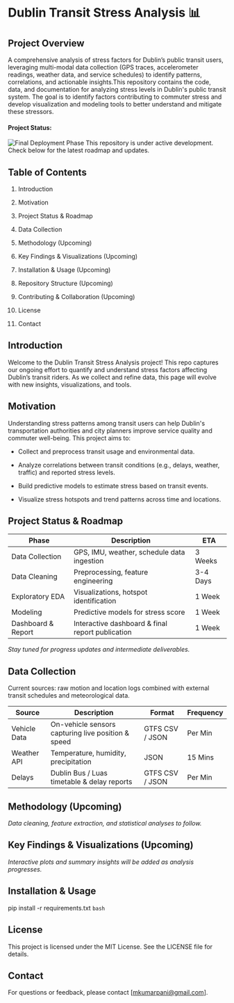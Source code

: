# Dublin Transit Stress Analysis 📊
## Project Overview
A comprehensive analysis of stress factors for Dublin’s public transit users, leveraging multi-modal data collection (GPS traces, accelerometer readings, weather data, and service schedules) to identify patterns, correlations, and actionable insights.This repository contains the code, data, and documentation for analyzing stress levels in Dublin's public transit system. The goal is to identify factors contributing to commuter stress and develop visualization and modeling tools to better understand and mitigate these stressors.

#### Project Status: 
![Final Deployment Phase](https://img.shields.io/badge/status-data%20collection-blue)
This repository is under active development. Check below for the latest roadmap and updates.

## Table of Contents

1. Introduction

2. Motivation 

3. Project Status & Roadmap

4. Data Collection

5. Methodology (Upcoming)

6. Key Findings & Visualizations (Upcoming)

7. Installation & Usage (Upcoming)

8. Repository Structure (Upcoming)

9. Contributing & Collaboration (Upcoming)

10. License

11. Contact

## Introduction

Welcome to the Dublin Transit Stress Analysis project! This repo captures our ongoing effort to quantify and understand stress factors affecting Dublin’s transit riders. As we collect and refine data, this page will evolve with new insights, visualizations, and tools.

## Motivation
Understanding stress patterns among transit users can help Dublin's transportation authorities and city planners improve service quality and commuter well-being. This project aims to:

- Collect and preprocess transit usage and environmental data.

- Analyze correlations between transit conditions (e.g., delays, weather, traffic) and reported stress levels.

- Build predictive models to estimate stress based on transit events.

- Visualize stress hotspots and trend patterns across time and locations.

## Project Status & Roadmap

| Phase              | Description                                       | ETA       |
|--------------------|---------------------------------------------------|-----------|
| Data Collection    | GPS, IMU, weather, schedule data ingestion        | 3 Weeks    |
| Data Cleaning      | Preprocessing, feature engineering                | 3-4 Days  |
| Exploratory EDA    | Visualizations, hotspot identification            | 1 Week    |
| Modeling           | Predictive models for stress score                | 1 Week    |
| Dashboard & Report | Interactive dashboard & final report publication  | 1 Week    |

*Stay tuned for progress updates and intermediate deliverables.*

## Data Collection

Current sources: raw motion and location logs combined with external transit schedules and meteorological data.

| Source       | Description                                        | Format      | Frequency      |
|--------------|----------------------------------------------------|-------------|----------------|
| Vehicle Data | On-vehicle sensors capturing live position & speed | GTFS CSV / JSON  | Per Min          |
| Weather API  | Temperature, humidity, precipitation               | JSON        | 15 Mins        |
| Delays       | Dublin Bus / Luas timetable & delay reports        | GTFS CSV / JSON | Per Min  |

## Methodology (Upcoming)

*Data cleaning, feature extraction, and statistical analyses to follow.*

## Key Findings & Visualizations (Upcoming)

*Interactive plots and summary insights will be added as analysis progresses.*

## Installation & Usage
pip install -r requirements.txt
```bash```

## License

This project is licensed under the MIT License. See the LICENSE file for details.

## Contact

For questions or feedback, please contact [mkumarpani@gmail.com].

